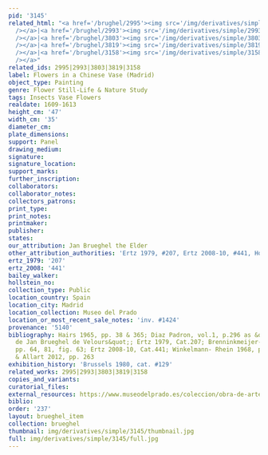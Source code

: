 ```yaml
---
pid: '3145'
related_html: "<a href='/brughel/2995'><img src='/img/derivatives/simple/2995/thumbnail.jpg'
  /></a>|<a href='/brughel/2993'><img src='/img/derivatives/simple/2993/thumbnail.jpg'
  /></a>|<a href='/brughel/3803'><img src='/img/derivatives/simple/3803/thumbnail.jpg'
  /></a>|<a href='/brughel/3819'><img src='/img/derivatives/simple/3819/thumbnail.jpg'
  /></a>|<a href='/brughel/3158'><img src='/img/derivatives/simple/3158/thumbnail.jpg'
  /></a>"
related_ids: 2995|2993|3803|3819|3158
label: Flowers in a Chinese Vase (Madrid)
object_type: Painting
genre: Flower Still-Life & Nature Study
tags: Insects Vase Flowers
realdate: 1609-1613
height_cm: '47'
width_cm: '35'
diameter_cm: 
plate_dimensions: 
support: Panel
drawing_medium: 
signature: 
signature_location: 
support_marks: 
further_inscription: 
collaborators: 
collaborator_notes: 
collectors_patrons: 
print_type: 
print_notes: 
printmaker: 
publisher: 
states: 
our_attribution: Jan Brueghel the Elder
other_attribution_authorities: 'Ertz 1979, #207, Ertz 2008-10, #441, Honig database'
ertz_1979: '207'
ertz_2008: '441'
bailey_walker: 
hollstein_no: 
collection_type: Public
location_country: Spain
location_city: Madrid
location_collection: Museo del Prado
location_or_most_recent_sale_notes: 'inv. #1424'
provenance: '5140'
bibliography: Hairs 1965, pp. 38 & 365; Diaz Padron, vol.1, p.296 as &quot;taller
  de Jan Brueghel de Velours&quot;; Ertz 1979, Cat.207; Brenninkmeijer-de Rooij 1996,
  pp. 64, 81, fig. 63; Ertz 2008-10, Cat.441; Winkelmann- Rhein 1968, pp.38; Currie
  & Allart 2012, pp. 263
exhibition_history: 'Brussels 1980, cat. #129'
related_works: 2995|2993|3803|3819|3158
copies_and_variants: 
curatorial_files: 
external_resources: https://www.museodelprado.es/coleccion/obra-de-arte/florero/f0f402d1-5eee-4414-a306-4232a3568b6f
biblio: 
order: '237'
layout: brueghel_item
collection: brueghel
thumbnail: img/derivatives/simple/3145/thumbnail.jpg
full: img/derivatives/simple/3145/full.jpg
---
```

